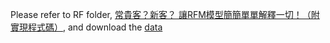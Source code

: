 Please refer to RF folder, [常貴客？新客？ 讓RFM模型簡簡單單解釋一切！（附實現程式碼）](https://bit.ly/2AvJj97), and download the [data](https://drive.google.com/file/d/1BGNI3iRfzxdD_8V2RXtyxQ3TfsaGSYt6/view?usp=sharing)
